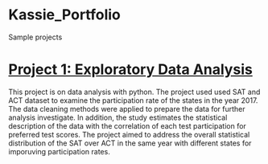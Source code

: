 # Kassie_Portfolio
Sample projects
# [Project 1: Exploratory Data Analysis](https://github.com/betsega/Data_Science_with_Python_Projects) 

This project is on data analysis with python. The project used used SAT and ACT dataset to examine the participation rate of the states in the year 2017.
The data cleaning methods were applied to prepare the data for further analysis investigate. 
In addition, the study estimates the statistical description of the data with the correlation of each test participation for preferred test scores.
The project aimed to address the overall statistical distribution of the SAT over ACT in the same year with different states for imporuving participation rates.

